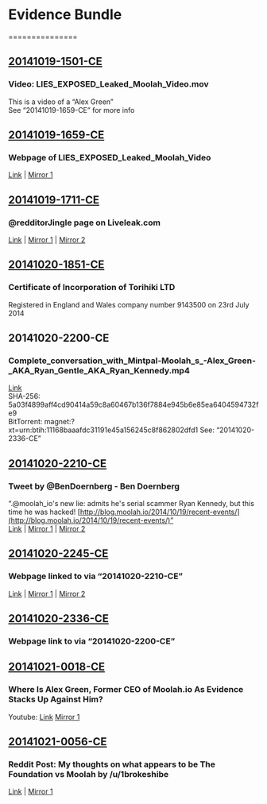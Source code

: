 # Evidence Bundle
===============


## [20141019-1501-CE](https://github.com/MrChrisJ/20141019-Moolah-Investigation/tree/master/Evidence_Bundle/20141019-1501-CE)
### Video: LIES_EXPOSED_Leaked_Moolah_Video.mov
This is a video of a “Alex Green”  
See “20141019-1659-CE” for more info


## [20141019-1659-CE](https://github.com/MrChrisJ/20141019-Moolah-Investigation/tree/master/Evidence_Bundle/20141019-1659-CE)
### Webpage of LIES_EXPOSED_Leaked_Moolah_Video  
[Link](http://www.liveleak.com/view?i=e63_1404777061) | [Mirror 1](https://web.archive.org/web/20141020231415/http://www.liveleak.com/view?i=e63_1404777061)

## [20141019-1711-CE](https://github.com/MrChrisJ/20141019-Moolah-Investigation/tree/master/Evidence_Bundle/20141019-1711-CE)
### @redditorJingle page on Liveleak.com
[Link](http://www.liveleak.com/c/redditorJingle) | [Mirror 1](https://web.archive.org/web/20141020232151/http://www.liveleak.com/c/redditorJingle) | [Mirror 2](https://www.evernote.com/shard/s78/sh/783e5baa-ff05-418e-8385-c0bd5f111f30/5b02b83e64a271bba5d71f7c3156fa8f)  

## [20141020-1851-CE](https://github.com/MrChrisJ/20141019-Moolah-Investigation/tree/master/Evidence_Bundle/20141020-1851-CE)
### Certificate of Incorporation of Torihiki LTD
Registered in England and Wales company number 9143500 on 23rd July 2014  

## 20141020-2200-CE
### Complete_conversation_with_Mintpal-Moolah_s_-Alex_Green-_AKA_Ryan_Gentle_AKA_Ryan_Kennedy.mp4
[Link](http://youtu.be/gjUsn2rH_xE)  
SHA-256: 5a03f4899aff4cd90414a59c8a60467b136f7884e945b6e85ea6404594732fe9  
BitTorrent: magnet:?xt=urn:btih:11168baaafdc31191e45a156245c8f862802dfd1 
See: “20141020-2336-CE”

## [20141020-2210-CE](https://github.com/MrChrisJ/20141019-Moolah-Investigation/tree/master/Evidence_Bundle/20141020-2210-CE)
### Tweet by @BenDoernberg - Ben Doernberg
“.@moolah_io's new lie: admits he's serial scammer Ryan Kennedy, but this time he was hacked! [http://blog.moolah.io/2014/10/19/recent-events/](http://blog.moolah.io/2014/10/19/recent-events/)”  
[Link](https://twitter.com/BenDoernberg/status/523716160462663681) | [Mirror 1](https://web.archive.org/web/20141020221105/https://twitter.com/BenDoernberg/status/523716160462663681) | [Mirror 2](https://www.evernote.com/shard/s78/sh/4db4c4bf-0f94-41e6-9641-a4dfa72c9dfc/b2e6166b69b856d35c1a4725d12d677a)

## [20141020-2245-CE](https://github.com/MrChrisJ/20141019-Moolah-Investigation/tree/master/Evidence_Bundle/20141020-2245-CE)
### Webpage linked to via “20141020-2210-CE”
[Link](http://blog.moolah.io/2014/10/19/recent-events/) | [Mirror 1](https://web.archive.org/web/20141019163239/http://blog.moolah.io/2014/10/19/recent-events/) | [Mirror 2](https://www.evernote.com/shard/s78/sh/f2077d18-5420-4e73-b8d0-7384d43e969e/0ef3a40401eb13d9907461b84506b5eb)  

## [20141020-2336-CE](https://github.com/MrChrisJ/20141019-Moolah-Investigation/tree/master/Evidence_Bundle/20141020-2336-CE)
### Webpage link to via “20141020-2200-CE”  

## [20141021-0018-CE](https://github.com/MrChrisJ/20141019-Moolah-Investigation/tree/master/Evidence_Bundle/20141021-0018-CE)
### Where Is Alex Green, Former CEO of Moolah.io As Evidence Stacks Up Against Him?
Youtube: [Link](http://youtu.be/WTT5B4EhHDw)
[Mirror 1](https://web.archive.org/web/20141021001619/https://www.youtube.com/watch?v=WTT5B4EhHDw)  

## [20141021-0056-CE](https://github.com/MrChrisJ/20141019-Moolah-Investigation/tree/master/Evidence_Bundle/20141021-0056-CE)
### Reddit Post:  My thoughts on what appears to be The Foundation vs Moolah by /u/1brokeshibe
[Link](http://www.reddit.com/r/dogecoin/comments/24d82v/my_thoughts_on_what_appears_to_be_the_foundation/) | [Mirror 1](https://web.archive.org/web/20141021005134/http://www.reddit.com/r/dogecoin/comments/24d82v/my_thoughts_on_what_appears_to_be_the_foundation/)


